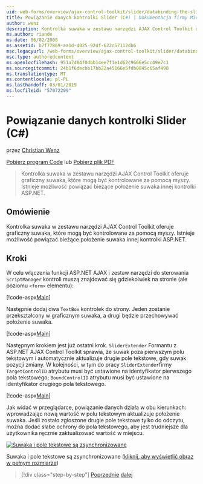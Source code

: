 ```yaml
---
uid: web-forms/overview/ajax-control-toolkit/slider/databinding-the-slider-control-cs
title: Powiązanie danych kontrolki Slider (C#) | Dokumentacja firmy Microsoft
author: wenz
description: Kontrolka suwaka w zestawu narzędzi AJAX Control Toolkit oferuje graficzny suwaka, które mogą być kontrolowane za pomocą myszy. Istnieje możliwość powiązania bieżące położenie...
ms.author: riande
ms.date: 06/02/2008
ms.assetid: b7f77869-aa1d-4025-924f-622c57112db6
msc.legacyurl: /web-forms/overview/ajax-control-toolkit/slider/databinding-the-slider-control-cs
msc.type: authoredcontent
ms.openlocfilehash: 951a7484f0dbb14ee7f1e1d62c9666e5cc49e7c1
ms.sourcegitcommit: 24b1f6decbb17bb22a45166e5fdb0845c65af498
ms.translationtype: MT
ms.contentlocale: pl-PL
ms.lasthandoff: 03/01/2019
ms.locfileid: "57072209"
---
```

<a name="databinding-the-slider-control-c"></a>Powiązanie danych kontrolki Slider (C#)
====================
przez [Christian Wenz](https://github.com/wenz)

[Pobierz program Code](http://download.microsoft.com/download/9/3/f/93f8daea-bebd-4821-833b-95205389c7d0/Slider0.cs.zip) lub [Pobierz plik PDF](http://download.microsoft.com/download/2/d/c/2dc10e34-6983-41d4-9c08-f78f5387d32b/slider0CS.pdf)

> Kontrolka suwaka w zestawu narzędzi AJAX Control Toolkit oferuje graficzny suwaka, które mogą być kontrolowane za pomocą myszy. Istnieje możliwość powiązać bieżące położenie suwaka innej kontrolki ASP.NET.


## <a name="overview"></a>Omówienie

Kontrolka suwaka w zestawu narzędzi AJAX Control Toolkit oferuje graficzny suwaka, które mogą być kontrolowane za pomocą myszy. Istnieje możliwość powiązać bieżące położenie suwaka innej kontrolki ASP.NET.

## <a name="steps"></a>Kroki

W celu włączenia funkcji ASP.NET AJAX i zestaw narzędzi do sterowania `ScriptManager` kontroli muszą znajdować się gdziekolwiek na stronie (ale poziomu `<form>` elementu):

[!code-aspx[Main](databinding-the-slider-control-cs/samples/sample1.aspx)]

Następnie dodaj dwa `TextBox` kontrolek do strony. Jeden zostanie przekształcony w graficznym suwaka, a drugi będzie przechowywać położenie suwaka.

[!code-aspx[Main](databinding-the-slider-control-cs/samples/sample2.aspx)]

Następnym krokiem jest już ostatni krok. `SliderExtender` Formantu z ASP.NET AJAX Control Toolkit sprawia, że suwak poza pierwszym polu tekstowym i automatycznie aktualizuje drugie pole tekstowe, gdy suwak pozycji zmiany. W kolejności, w tym do pracy `SliderExtender`firmy `TargetControlID` atrybutu musi być ustawione na identyfikator pierwszego pola tekstowego; `BoundControlID` atrybutu musi być ustawione na identyfikator drugiego pola tekstowego.

[!code-aspx[Main](databinding-the-slider-control-cs/samples/sample3.aspx)]

Jak widać w przeglądarce, powiązanie danych działa w obu kierunkach: wprowadzając nową wartość w polu tekstowym aktualizuje położenie suwaka. Jeśli zostało zgłoszone drugie pole tekstowe tylko do odczytu, można dodać słabe ochrony do pola tekstowego, aby jest trudniejsze dla użytkownika ręcznie zaktualizować wartość w miejscu.


[![Suwaka i pole tekstowe są zsynchronizowane](databinding-the-slider-control-cs/_static/image2.png)](databinding-the-slider-control-cs/_static/image1.png)

Suwaka i pole tekstowe są zsynchronizowane ([kliknij, aby wyświetlić obraz w pełnym rozmiarze](databinding-the-slider-control-cs/_static/image3.png))

> [!div class="step-by-step"]
> [Poprzednie](using-the-slider-control-with-auto-postback-cs.md)
> [dalej](using-the-slider-control-with-auto-postback-vb.md)
